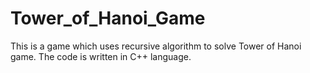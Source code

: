 # Tower_of_Hanoi_Game
This is a game which uses recursive algorithm to solve Tower of Hanoi game.
The code is written in C++ language.
